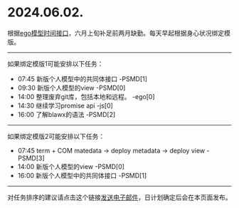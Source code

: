 # 2024.06.02.

根据[ego模型时间接口](https://gitee.com/hyg/blog/blob/master/timeflow.md)，六月上旬补足前两月缺勤。每天早起根据身心状况绑定模版。

---
如果绑定模版1可能安排以下任务：

- 07:45	新版个人模型中的共同体接口 -PSMD[1]
- 09:30	新版个人模型的view -PSMD[0]
- 14:00	整理废弃git库，包括本地和远程。 -ego[0]
- 14:30	继续学习promise api -js[0]
- 16:00	了解blawx的语法 -PSMD[2]

---
如果绑定模版2可能安排以下任务：

- 07:45	term + COM matedata -> deploy metadata -> deploy view -PSMD[3]
- 14:00	新版个人模型的view -PSMD[0]
- 16:00	新版个人模型中的共同体接口 -PSMD[1]

---
对任务排序的建议请点击这个链接<a href="mailto:huangyg@mars22.com?subject=关于2024.06.02.任务排序的建议&body=date: 20240602%0D%0Afile: ../../blog/release/time/d.20240602.md%0D%0A---请勿修改邮件主题及以上内容---%0D%0A">发送电子邮件</a>，日计划确定后会在本页面发布。